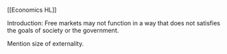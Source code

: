 [[Economics HL]]

Introduction: Free markets may not function in a way that does not satisfies the goals of society or the government.

Mention size of externality.